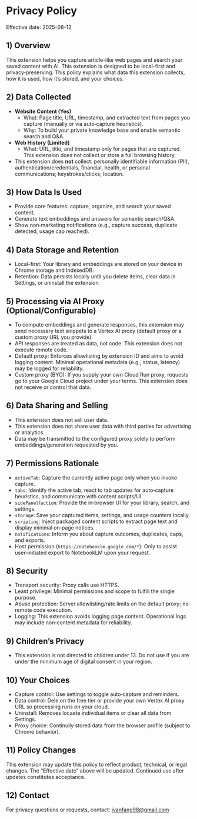 # Privacy Policy

Effective date: 2025-08-12

## 1) Overview
This extension helps you capture article-like web pages and search your saved content with AI. This extension is designed to be local-first and privacy‑preserving. This policy explains what data this extension collects, how it is used, how it’s stored, and your choices.

## 2) Data Collected
- **Website Content (Yes)**
  - What: Page title, URL, timestamp, and extracted text from pages you capture (manually or via auto‑capture heuristics).
  - Why: To build your private knowledge base and enable semantic search and Q&A.
- **Web History (Limited)**
  - What: URL, title, and timestamp only for pages that are captured. This extension does not collect or store a full browsing history.
- This extension does **not** collect: personally identifiable information (PII), authentication/credentials, financial, health, or personal communications; keystrokes/clicks; location.

## 3) How Data Is Used
- Provide core features: capture, organize, and search your saved content.
- Generate text embeddings and answers for semantic search/Q&A.
- Show non‑marketing notifications (e.g., capture success, duplicate detected, usage cap reached).

## 4) Data Storage and Retention
- Local-first: Your library and embeddings are stored on your device in Chrome storage and IndexedDB.
- Retention: Data persists locally until you delete items, clear data in Settings, or uninstall the extension.

## 5) Processing via AI Proxy (Optional/Configurable)
- To compute embeddings and generate responses, this extension may send necessary text snippets to a Vertex AI proxy (default proxy or a custom proxy URL you provide).
- API responses are treated as data, not code. This extension does not execute remote code.
- Default proxy: Enforces allowlisting by extension ID and aims to avoid logging content. Minimal operational metadata (e.g., status, latency) may be logged for reliability.
- Custom proxy (BYO): If you supply your own Cloud Run proxy, requests go to your Google Cloud project under your terms. This extension does not receive or control that data.

## 6) Data Sharing and Selling
- This extension does not sell user data.
- This extension does not share user data with third parties for advertising or analytics.
- Data may be transmitted to the configured proxy solely to perform embeddings/generation requested by you.

## 7) Permissions Rationale
- `activeTab`: Capture the currently active page only when you invoke capture.
- `tabs`: Identify the active tab, react to tab updates for auto‑capture heuristics, and communicate with content scripts/UI.
- `sidePanel`/`action`: Provide the in‑browser UI for your library, search, and settings.
- `storage`: Save your captured items, settings, and usage counters locally.
- `scripting`: Inject packaged content scripts to extract page text and display minimal on‑page notices.
- `notifications`: Inform you about capture outcomes, duplicates, caps, and exports.
- Host permission (`https://notebooklm.google.com/*`): Only to assist user‑initiated export to NotebookLM upon your request.

## 8) Security
- Transport security: Proxy calls use HTTPS.
- Least privilege: Minimal permissions and scope to fulfill the single purpose.
- Abuse protection: Server allowlisting/rate limits on the default proxy; no remote code execution.
- Logging: This extension avoids logging page content. Operational logs may include non‑content metadata for reliability.

## 9) Children’s Privacy
- This extension is not directed to children under 13. Do not use if you are under the minimum age of digital consent in your region.

## 10) Your Choices
- Capture control: Use settings to toggle auto‑capture and reminders.
- Data control: Dele on the free tier or provide your own Vertex AI proxy URL so processing runs on your cloud.
- Uninstall: Removes locaete individual items or clear all data from Settings.
- Proxy choice: Continully stored data from the browser profile (subject to Chrome behavior).

## 11) Policy Changes
This extension may update this policy to reflect product, technical, or legal changes. The “Effective date” above will be updated. Continued use after updates constitutes acceptance.

## 12) Contact
For privacy questions or requests, contact: ivanfang98@gmail.com


